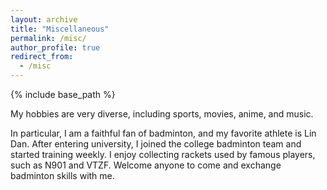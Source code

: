 ```yaml
---
layout: archive
title: "Miscellaneous"
permalink: /misc/
author_profile: true
redirect_from:
  - /misc
---
```


{% include base_path %}

My hobbies are very diverse, including sports, movies, anime, and music. 

In particular, I am a faithful fan of badminton, and my favorite athlete is Lin Dan. After entering university, I joined the college badminton team and started training weekly. I enjoy collecting rackets used by famous players, such as N901 and VTZF. Welcome anyone to come and exchange badminton skills with me.